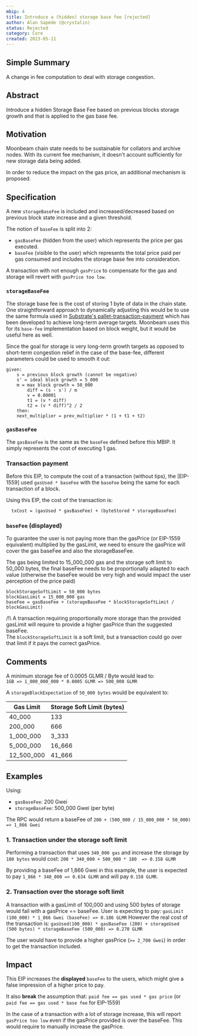 ```yaml
---
mbip: 4
title: Introduce a (hidden) storage base fee [rejected]
author: Alan Sapède (@crystalin)
status: Rejected
category: Core
created: 2023-05-11
---
```


## Simple Summary

A change in fee computation to deal with storage congestion.

## Abstract

Introduce a hidden Storage Base Fee based on previous blocks storage growth and that is applied
to the gas base fee.

## Motivation

Moonbeam chain state needs to be sustainable for collators and archive nodes. With its current
fee mechanism, it doesn't account sufficiently for new storage data being added.

In order to reduce the impact on the gas price, an additional mechanism is proposed.

## Specification

A new `storageBaseFee` is included and increased/decreased based on previous block state increase
and a given threshold.

The notion of `baseFee` is split into 2:

- `gasBaseFee` (hidden from the user) which represents the price per gas executed.
- `baseFee` (visible to the user) which represents the total price paid per gas consumed and
  includes the storage base fee into consideration.

A transaction with not enough `gasPrice` to compensate for the gas and storage will revert with
`gasPrice too low`.

### `storageBaseFee`

The storage base fee is the cost of storing 1 byte of data in the chain state. One straightforward
approach to dynamically adjusting this would be to use the same formula used in
[Substrate's pallet-transaction-payment](https://github.com/paritytech/substrate/blob/0046337664b221ff1072fb8f872f13a170babca9/frame/transaction-payment/src/lib.rs#L95)
which has been developed to achieve long-term average targets. Moonbeam uses this for its `base-fee`
implementation based on block weight, but it would be useful here as well.

Since the goal for storage is very long-term growth targets as opposed to short-term congestion
relief in the case of the base-fee, different parameters could be used to smooth it out:

```
given:
    s = previous block growth (cannot be negative)
    s' = ideal block growth = 5_000
    m = max block growth = 50_000
        diff = (s - s') / m
        v = 0.00001
        t1 = (v * diff)
        t2 = (v * diff)^2 / 2
    then:
    next_multiplier = prev_multiplier * (1 + t1 + t2)
```

### `gasBaseFee`

The `gasBaseFee` is the same as the `baseFee` defined before this MBIP. It simply represents the cost
of executing 1 gas.

### Transaction payment

Before this EIP, to compute the cost of a transaction (without tips), the [EIP-1559]
used `gasUsed * baseFee` with the `baseFee` being the same for each transaction of a block.

Using this EIP, the cost of the transaction is:

```
  txCost = (gasUsed * gasBaseFee) + (byteStored * storageBaseFee)
```

### `baseFee` (displayed)

To guarantee the user is not paying more than the gasPrice (or EIP-1559 equivalent) multiplied
by the gasLimit, we need to ensure the gasPrice will cover the gas baseFee
and also the storageBaseFee.

The gas being limited to 15_000_000 gas and the storage soft limit to 50_000 bytes, the final
baseFee needs to be proportionally adapted to each value (otherwise the baseFee would be very high
and would impact the user perception of the price paid)

```
blockStorageSoftLimit = 50_000 bytes
blockGasLimit = 15_000_000 gas
baseFee = gasBaseFee + (storageBaseFee * blockStorageSoftLimit / blockGasLimit)
```

/!\ A transaction requiring proportionally more storage than the provided gasLimit
will require to provide a higher gasPrice than the suggested baseFee.  
 The `blockStorageSoftLimit` is a soft limit, but a transaction
could go over that limit if it pays the correct gasPrice.

## Comments

A minimum storage fee of 0.0005 GLMR / Byte would lead to:  
`1GB => 1_000_000_000 * 0.0005 GLMR => 500_000 GLMR`

A `storageBlockExpectation` of `50_000 bytes` would be equivalent to:

| Gas Limit  | Storage Soft Limit (bytes) |
| ---------- | -------------------------- |
| 40_000     | 133                        |
| 200_000    | 666                        |
| 1_000_000  | 3_333                      |
| 5_000_000  | 16_666                     |
| 12_500_000 | 41_666                     |

## Examples

Using:

- `gasBaseFee`: 200 Gwei
- `storageBaseFee`: 500_000 Gwei (per byte)

The RPC would return a baseFee of `200 + (500_000 / 15_000_000 * 50_000) => 1_866 Gwei`

### 1. Transaction under the storage soft limit

Performing a transaction that uses `340_000 gas`
and increase the storage by `180 bytes` would cost: `200 * 340_000 + 500_000 * 180  => 0.158 GLMR`

By providing a baseFee of 1,866 Gwei in this example, the user is expected to pay `1_866 * 340_000 => 0.634 GLMR` and will pay `0.158 GLMR`.

### 2. Transaction over the storage soft limit

A transaction with a gasLimit of 100,000 and using 500 bytes of storage would fail with a gasPrice
== baseFee.
User is expecting to pay: `gasLimit (100_000) * 1_866 Gwei (baseFee) => 0.186 GLMR`
However the real cost of the transaction is: `gasUsed(100_000) * gasBaseFee (200) + storageUsed (500 bytes) * storageBaseFee (500_000) => 0.270 GLMR`

The user would have to provide a higher gasPrice (`>= 2_700 Gwei`) in order to get the transaction
included.

## Impact

This EIP increases the **displayed** `baseFee` to the users, which might give a false impression of
a higher price to pay.

It also **break** the assumption that: `paid fee == gas used * gas price`
(or `paid fee == gas used * base fee` for EIP-1559)

In the case of a transaction with a lot of storage increase, this will report `gasPrice too low`
even if the gasPrice provided is over the baseFee.
This would require to manually increase the gasPrice.
